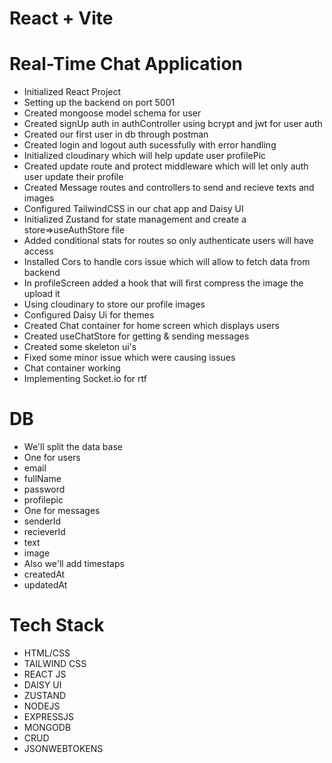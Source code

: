 # React + Vite

# Real-Time Chat Application

- Initialized React Project
- Setting up the backend on port 5001
- Created mongoose model schema for user
- Created signUp auth in authController using bcrypt and jwt for user auth
- Created our first user in db through postman
- Created login and logout auth sucessfully with error handling
- Initialized cloudinary which will help update user profilePic
- Created update route and protect middleware which will let only auth user update their profile
- Created Message routes and controllers to send and recieve texts and images
- Configured TailwindCSS in our chat app and Daisy UI
- Initialized Zustand for state management and create a store=>useAuthStore file
- Added conditional stats for routes so only authenticate users will have access
- Installed Cors to handle cors issue which will allow to fetch data from backend
- In profileScreen added a hook that will first compress the image the upload it
- Using cloudinary to store our profile images
- Configured Daisy Ui for themes
- Created Chat container for home screen which displays users
- Created useChatStore for getting & sending messages
- Created some skeleton ui's
- Fixed some minor issue which were causing issues
- Chat container working 
- Implementing Socket.io for rtf

# DB

- We'll split the data base
- One for users
- email
- fullName
- password
- profilepic
- One for messages
- senderId
- recieverId
- text
- image
- Also we'll add timestaps
- createdAt
- updatedAt

# Tech Stack

- HTML/CSS
- TAILWIND CSS
- REACT JS
- DAISY UI
- ZUSTAND
- NODEJS
- EXPRESSJS
- MONGODB
- CRUD
- JSONWEBTOKENS
